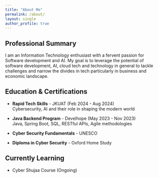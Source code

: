 ```yaml
---
title: "About Me"
permalink: /about/
layout: single
author_profile: true
---
```


## Professional Summary

I am an Information Technology enthusiast with a fervent passion for Software development and AI. My goal is to leverage the potential of software development, AI, cloud tech and technology in general to tackle challenges and narrow the divides in tech particularly in business and economic landscape.

## Education & Certifications

- **Rapid Tech Skills** - JKUAT (Feb 2024 - Aug 2024)  
  Cybersecurity, AI and their role in shaping the modern world

- **Java Backend Program** - Develhope (May 2023 - Nov 2023)  
  Java, Spring Boot, SQL, RESTful APIs, Agile methodologies

- **Cyber Security Fundamentals** - UNESCO  
- **Diploma in Cyber Security** - Oxford Home Study

## Currently Learning

- Cyber Shujaa Course (Ongoing)
